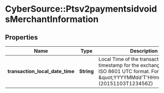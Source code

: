 # CyberSource::Ptsv2paymentsidvoidsMerchantInformation

## Properties
Name | Type | Description | Notes
------------ | ------------- | ------------- | -------------
**transaction_local_date_time** | **String** | Local Time of the transaction Set the timestamp for the exchange rate by ISO 8601 UTC format. Format: \&quot;YYYYMMdd&#39;T&#39;HHmmss&#39;Z&#39;\&quot;  (20151103T123456Z)  | [optional] 


